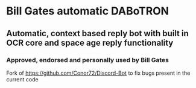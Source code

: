 # Bill Gates automatic DABoTRON
## Automatic, context based reply bot with built in OCR core and space age reply functionality
### Approved, endorsed and personally used by Bill Gates

Fork of https://github.com/Conor72/Discord-Bot to fix bugs present in the current code
